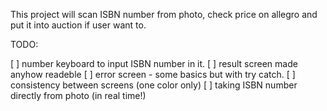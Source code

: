 This project will scan ISBN number from photo, check price on allegro and put it into auction if
user want to.

TODO:

[ ] number keyboard to input ISBN number in it.
[ ] result screen made anyhow readeble
[ ] error screen - some basics but with try catch.
[ ] consistency between screens (one color only)
[ ] taking ISBN number directly from photo (in real time!)
